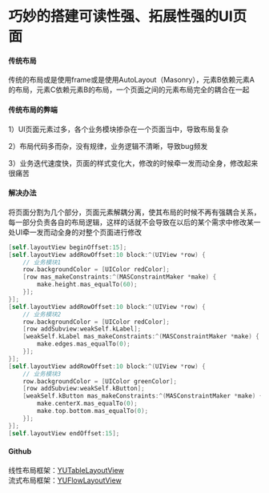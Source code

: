 # 巧妙的搭建可读性强、拓展性强的UI页面

#### 传统布局
传统的布局或是使用frame或是使用AutoLayout（Masonry），元素B依赖元素A的布局，元素C依赖元素B的布局，一个页面之间的元素布局完全的耦合在一起

#### 传统布局的弊端
1）UI页面元素过多，各个业务模块掺杂在一个页面当中，导致布局复杂

2）布局代码多而杂，没有规律，业务逻辑不清晰，导致bug频发

3）业务迭代速度快，页面的样式变化大，修改的时候牵一发而动全身，修改起来很痛苦

#### 解决办法
将页面分割为几个部分，页面元素解耦分离，使其布局的时候不再有强耦合关系，每一部分负责各自的布局逻辑，这样的话就不会导致在以后的某个需求中修改某一处UI牵一发而动全身的对整个页面进行修改

```objective-c
[self.layoutView beginOffset:15];
[self.layoutView addRowOffset:10 block:^(UIView *row) {
  	// 业务模块1
    row.backgroundColor = [UIColor redColor];
    [row mas_makeConstraints:^(MASConstraintMaker *make) {
        make.height.mas_equalTo(60);
    }];
}];
[self.layoutView addRowOffset:10 block:^(UIView *row) {
    // 业务模块2
    row.backgroundColor = [UIColor redColor];
    [row addSubview:weakSelf.kLabel];
    [weakSelf.kLabel mas_makeConstraints:^(MASConstraintMaker *make) {
        make.edges.mas_equalTo(0);
    }];
}];
[self.layoutView addRowOffset:10 block:^(UIView *row) {
    // 业务模块3
    row.backgroundColor = [UIColor greenColor];
    [row addSubview:weakSelf.kButton];
    [weakSelf.kButton mas_makeConstraints:^(MASConstraintMaker *make) {
        make.centerX.mas_equalTo(0);
        make.top.bottom.mas_equalTo(0);
    }];
}];
[self.layoutView endOffset:15];
```
#### Github
线性布局框架：[YUTableLayoutView](https://github.com/Yanyuxxxx/YUTableLayoutView)  
流式布局框架：[YUFlowLayoutView](https://github.com/Yanyuxxxx/YUFlowLayoutView)